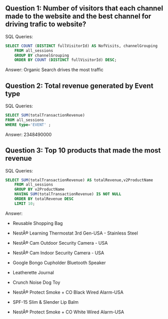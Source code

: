 ## Question 1: Number of visitors that each channel made to the website and the best channel for driving trafic to website?

SQL Queries:
```SQL
SELECT COUNT (DISTINCT fullVisitorId) AS NofVisits, channelGrouping
	FROM all_sessions
	GROUP BY channelGrouping
	ORDER BY COUNT (DISTINCT fullVisitorId) DESC;
```
Answer: 
Organic Search drives the most traffic


## Question 2: Total revenue generated by Event type

SQL Queries:
```SQl
SELECT SUM(totalTransactionRevenue)
FROM all_sessions
WHERE type='EVENT' ;
```

Answer: 2348490000



## Question 3: Top 10 products that made the most revenue

SQL Queries:
```SQL
SELECT SUM(totalTransactionRevenue) AS totalRevenue,v2ProductName
	FROM all_sessions
	GROUP BY v2ProductName
	HAVING SUM(totalTransactionRevenue) IS NOT NULL
	ORDER BY totalRevenue DESC
	LIMIT 10;
```
Answer:

- Reusable Shopping Bag

- NestÂ® Learning Thermostat 3rd Gen-USA - Stainless Steel

- NestÂ® Cam Outdoor Security Camera - USA

- NestÂ® Cam Indoor Security Camera - USA

- Google Bongo Cupholder Bluetooth Speaker

- Leatherette Journal

- Crunch Noise Dog Toy

- NestÂ® Protect Smoke + CO Black Wired Alarm-USA

- SPF-15 Slim & Slender Lip Balm

- NestÂ® Protect Smoke + CO White Wired Alarm-USA
